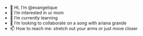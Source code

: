 - 👋 Hi, I’m @evangelique
- 👀 I’m interested in ur mom
- 🌱 I’m currently learning 
- 💞️ I’m looking to collaborate on a song with ariana grande
- 📫 How to reach me: stretch out your arms or just move closer

<!---
evangelique/evangelique is  ✨ special ✨.

repository because its `README.md` (this file) appears on your GitHub profile.
You can click the Preview link to take a look at your changes.
--->

